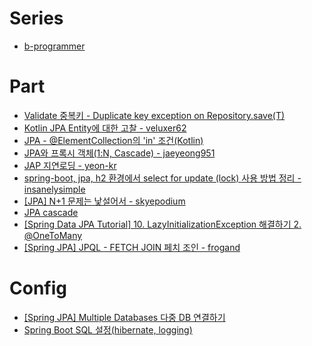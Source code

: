 # Series
- [b-programmer](https://b-programmer.tistory.com/category/JPA)

# Part
- [Validate 중복키 - Duplicate key exception on Repository.save(T)](https://github.com/hazelcast/spring-data-hazelcast/issues/18)
- [Kotlin JPA Entity에 대한 고찰 - veluxer62](https://veluxer62.github.io/explanation/kotlin-jpa-entity/)
- [JPA - @ElementCollection의 'in' 조건(Kotlin)](https://eclipse4j.tistory.com/374)
- [JPA와 프록시 객체(1:N, Cascade) - jaeyeong951](https://jaeyeong951.medium.com/jpa%EC%99%80-%ED%94%84%EB%A1%9D%EC%8B%9C-%EA%B0%9D%EC%B2%B4-1-n-cascade-6dbf4fc7cf4a)
- [JAP 지연로딩 - yeon-kr](https://yeon-kr.tistory.com/190)
- [spring-boot, jpa, h2 환경에서 select for update (lock) 사용 방법 정리 - insanelysimple](https://insanelysimple.tistory.com/340)
- [[JPA] N+1 문제는 낯설어서 - skyepodium](https://velog.io/@skyepodium/JPA-N1-%EB%AC%B8%EC%A0%9C%EB%8A%94-%EB%82%AF%EC%84%A4%EC%96%B4%EC%84%9C)
- [JPA cascade](https://yeon-kr.tistory.com/196)
- [[Spring Data JPA Tutorial] 10. LazyInitializationException 해결하기 2. @OneToMany](https://blog.jiniworld.me/152)
- [[Spring JPA] JPQL - FETCH JOIN 페치 조인 - frogand](https://frogand.tistory.com/140)

# Config
- [[Spring JPA] Multiple Databases 다중 DB 연결하기](https://frogand.tistory.com/132)
- [Spring Boot SQL 설정(hibernate, logging)](https://zzang9ha.tistory.com/399)
